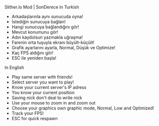 Slither.io Mod | SonDerece
In Turkish
- Arkadaşlarınla aynı sunucuda oyna!
- İstediğin sunucuya bağlan!
- Hangi sunucuya bağlandığını gör!
- Mevcut konumunu gör!
- Adın kaydolsun yazmakla uğraşma!
- Farenin orta tuşuyla ekranı büyült-küçült!
- Grafik ayarlarını ayarla, Normal, Düşük ve Optimize!
- Kaç FPS aldığını gör!
- ESC ile yeniden başla!

In English
- Play same server with friends!
- Select server you want to play!
- Know your current server's IP adress
- You know your current position
- Saving nick don't deal to write nick
- Use your mouse to zoom in and zoom out
- Choose your graphics own graphic mode, Normal, Low and Optimized!
- Track your FPS!
- ESC for quick respawn
